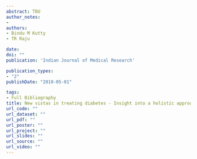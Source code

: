 ```yaml
---
abstract: TBU
author_notes:
- 
authors:
- Bindu M Kutty
- TR Raju

date: 
doi: ""
publication: 'Indian Journal of Medical Research'

publication_types:
- "2"
publishDate: "2010-05-01"

tags:
- Full Bibliography
title: New vistas in treating diabetes - Insight into a holistic approach
url_code: ""
url_dataset: ""
url_pdf: ""
url_poster: ""
url_project: ""
url_slides: ""
url_source: ""
url_video: ""
---
```

